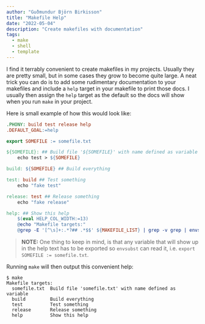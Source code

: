 ```yaml
---
author: "Guðmundur Björn Birkisson"
title: "Makefile Help"
date: "2022-05-04"
description: "Create makefiles with documentation"
tags:
  - make
  - shell
  - template
---
```


I find it terrably convenient to create makefiles in my projects. Usually they are pretty small, but in some cases they grow to become quite large. A neat trick you can do is to add some rudimentary documentation to your makefiles and include a `help` target in your makefile to print those docs. I usually then assign the `help` target as the default so the docs will show when you run `make` in your project.

Here is small example of how this would look like:

```makefile
.PHONY: build test release help
.DEFAULT_GOAL:=help

export SOMEFILE := somefile.txt

${SOMEFILE}: ## Build file '${SOMEFILE}' with name defined as variable
	echo test > ${SOMEFILE}

build: ${SOMEFILE} ## Build everything

test: build ## Test something
	echo "fake test"

release: test ## Release something
	echo "fake release"

help: ## Show this help
	$(eval HELP_COL_WIDTH:=13)
	@echo "Makefile targets:"
	@grep -E '[^\s]+:.*?## .*$$' ${MAKEFILE_LIST} | grep -v grep | envsubst | awk 'BEGIN {FS = ":.*?## "}; {printf "  \033[36m%-${HELP_COL_WIDTH}s\033[0m %s\n", $$1, $$2}'
```

> **NOTE:** One thing to keep in mind, is that any variable that will show up in the help text has to be exported so `envsubst` can read it, i.e. `export SOMEFILE := somefile.txt`.

Running `make` will then output this convenient help:

```console
$ make
Makefile targets:
  somefile.txt  Build file 'somefile.txt' with name defined as variable
  build         Build everything
  test          Test something
  release       Release something
  help          Show this help
```

